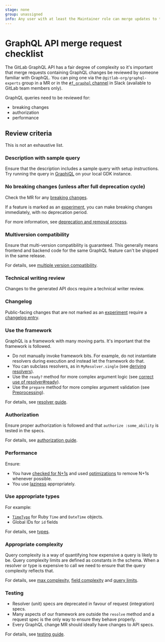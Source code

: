 ```yaml
---
stage: none
group: unassigned
info: Any user with at least the Maintainer role can merge updates to this content. For details, see https://docs.gitlab.com/ee/development/development_processes.html#development-guidelines-review.
---
```


# GraphQL API merge request checklist

The GitLab GraphQL API has a fair degree of complexity so it's important that merge requests containing GraphQL changes be reviewed by someone familiar with GraphQL.
You can ping one via the `@gitlab-org/graphql-experts` group in a MR or in the [`#f_graphql` channel](https://gitlab.slack.com/archives/C6MLS3XEU) in Slack (available to GitLab team members only).

GraphQL queries need to be reviewed for:

- breaking changes
- authorization
- performance

## Review criteria

This is not an exhaustive list.

### Description with sample query

Ensure that the description includes a sample query with setup instructions.
Try running the query in [GraphiQL](../api_graphql_styleguide.md#graphiql) on your local GDK instance.

### No breaking changes (unless after full deprecation cycle)

Check the MR for any [breaking changes](../api_graphql_styleguide.md#breaking-changes).

If a feature is marked as an [experiment](../api_graphql_styleguide.md#mark-schema-items-as-experiments), you can make breaking changes immediately, with no deprecation period.

For more information, see [deprecation and removal process](../../api/graphql/index.md#deprecation-and-removal-process).

### Multiversion compatibility

Ensure that multi-version compatibility is guaranteed.
This generally means frontend and backend code for the same GraphQL feature can't be shipped in the same release.

For details, see [multiple version compatibility](../multi_version_compatibility.md).

### Technical writing review

Changes to the generated API docs require a technical writer review.

### Changelog

Public-facing changes that are not marked as an [experiment](../api_graphql_styleguide.md#mark-schema-items-as-experiments) require a [changelog entry](../changelog.md).

### Use the framework

GraphQL is a framework with many moving parts. It's important that the framework is followed.

- Do not manually invoke framework bits. For example, do not instantiate resolvers during execution and instead let the framework do that.
- You can subclass resolvers, as in `MyResolver.single` (see [deriving resolvers](../api_graphql_styleguide.md#deriving-resolvers)).
- Use the `ready?` method for more complex argument logic (see [correct use of resolver#ready](../api_graphql_styleguide.md#correct-use-of-resolverready)).
- Use the `prepare` method for more complex argument validation (see [Preprocessing](https://graphql-ruby.org/fields/arguments.html#preprocessing)).

For details, see [resolver guide](../api_graphql_styleguide.md#writing-resolvers).

### Authorization

Ensure proper authorization is followed and that `authorize :some_ability` is tested in the specs.

For details, see [authorization guide](authorization.md).

### Performance

Ensure:

- You have [checked for N+1s](../api_graphql_styleguide.md#how-to-see-n1-problems-in-development) and
  used [optimizations](../api_graphql_styleguide.md#optimizations) to remove N+1s whenever possible.
- You use [laziness](../api_graphql_styleguide.md#laziness) appropriately.

### Use appropriate types

For example:

- [`TimeType`](../api_graphql_styleguide.md#typestimetype) for Ruby `Time` and `DateTime` objects.
- Global IDs for `id` fields

For details, see [types](../api_graphql_styleguide.md#types).

### Appropriate complexity

Query complexity is a way of quantifying how expensive a query is likely to be. Query complexity limits are defined as constants in the schema.
When a resolver or type is expensive to call we need to ensure that the query complexity reflects that.

For details, see [max complexity](../api_graphql_styleguide.md#max-complexity), [field complexity](../api_graphql_styleguide.md#field-complexity) and [query limits](../api_graphql_styleguide.md#query-limits).

### Testing

- Resolver (unit) specs are deprecated in favour of request (integration) specs.
- Many aspects of our framework are outside the `resolve` method and a request spec is the only way to ensure they behave properly.
- Every GraphQL change MR should ideally have changes to API specs.

For details, see [testing guide](../api_graphql_styleguide.md#testing).

